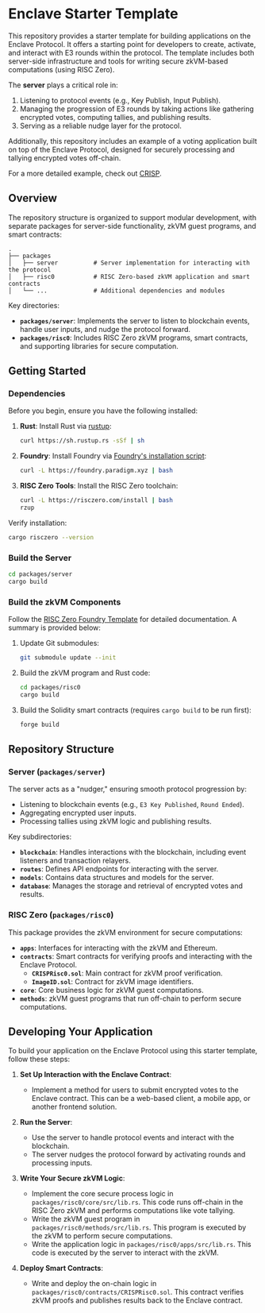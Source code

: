 # Enclave Starter Template

This repository provides a starter template for building applications on the Enclave Protocol. It offers a starting point for developers to create, activate, and interact with E3 rounds within the protocol. The template includes both server-side infrastructure and tools for writing secure zkVM-based computations (using RISC Zero).

The **server** plays a critical role in:
1. Listening to protocol events (e.g., Key Publish, Input Publish).
2. Managing the progression of E3 rounds by taking actions like gathering encrypted votes, computing tallies, and publishing results.
3. Serving as a reliable nudge layer for the protocol.

Additionally, this repository includes an example of a voting application built on top of the Enclave Protocol, designed for securely processing and tallying encrypted votes off-chain.

For a more detailed example, check out [CRISP](https://github.com/gnosisguild/crisp).


## **Overview**

The repository structure is organized to support modular development, with separate packages for server-side functionality, zkVM guest programs, and smart contracts:

```plaintext
.
├── packages
│   ├── server          # Server implementation for interacting with the protocol
│   ├── risc0           # RISC Zero-based zkVM application and smart contracts
│   └── ...             # Additional dependencies and modules
```

Key directories:
- **`packages/server`**: Implements the server to listen to blockchain events, handle user inputs, and nudge the protocol forward.
- **`packages/risc0`**: Includes RISC Zero zkVM programs, smart contracts, and supporting libraries for secure computation.


## **Getting Started**

### **Dependencies**

Before you begin, ensure you have the following installed:

1. **Rust**: Install Rust via [rustup](https://rustup.rs/):
   ```sh
   curl https://sh.rustup.rs -sSf | sh
   ```

2. **Foundry**: Install Foundry via [Foundry's installation script](https://getfoundry.sh):
   ```sh
   curl -L https://foundry.paradigm.xyz | bash
   ```

3. **RISC Zero Tools**: Install the RISC Zero toolchain:
   ```sh
   curl -L https://risczero.com/install | bash
   rzup
   ```

Verify installation:
```sh
cargo risczero --version
```

### **Build the Server**
```bash
cd packages/server
cargo build
```

### **Build the zkVM Components**

Follow the [RISC Zero Foundry Template](https://github.com/risc0/risc0-foundry-template) for detailed documentation. A summary is provided below:

1. Update Git submodules:
   ```sh
   git submodule update --init
   ```

2. Build the zkVM program and Rust code:
   ```sh
   cd packages/risc0
   cargo build
   ```

3. Build the Solidity smart contracts (requires `cargo build` to be run first):
   ```sh
   forge build
   ```

## **Repository Structure**

### **Server (`packages/server`)**

The server acts as a "nudger," ensuring smooth protocol progression by:
- Listening to blockchain events (e.g., `E3 Key Published`, `Round Ended`).
- Aggregating encrypted user inputs.
- Processing tallies using zkVM logic and publishing results.

Key subdirectories:
- **`blockchain`**: Handles interactions with the blockchain, including event listeners and transaction relayers.
- **`routes`**: Defines API endpoints for interacting with the server.
- **`models`**: Contains data structures and models for the server.
- **`database`**: Manages the storage and retrieval of encrypted votes and results.

### **RISC Zero (`packages/risc0`)**

This package provides the zkVM environment for secure computations:
- **`apps`**: Interfaces for interacting with the zkVM and Ethereum.
- **`contracts`**: Smart contracts for verifying proofs and interacting with the Enclave Protocol.
    - **`CRISPRisc0.sol`**: Main contract for zkVM proof verification.
    - **`ImageID.sol`**: Contract for zkVM image identifiers.
- **`core`**: Core business logic for zkVM guest computations.
- **`methods`**: zkVM guest programs that run off-chain to perform secure computations.


## **Developing Your Application**

To build your application on the Enclave Protocol using this starter template, follow these steps:

1. **Set Up Interaction with the Enclave Contract**:
   - Implement a method for users to submit encrypted votes to the Enclave contract. This can be a web-based client, a mobile app, or another frontend solution.

2. **Run the Server**:
   - Use the server to handle protocol events and interact with the blockchain.
   - The server nudges the protocol forward by activating rounds and processing inputs.

3. **Write Your Secure zkVM Logic**:
   - Implement the core secure process logic in `packages/risc0/core/src/lib.rs`. This code runs off-chain in the RISC Zero zkVM and performs computations like vote tallying.
   - Write the zkVM guest program in `packages/risc0/methods/src/lib.rs`. This program is executed by the zkVM to perform secure computations.
   - Write the application logic in `packages/risc0/apps/src/lib.rs`. This code is executed by the server to interact with the zkVM.

4. **Deploy Smart Contracts**:
   - Write and deploy the on-chain logic in `packages/risc0/contracts/CRISPRisc0.sol`. This contract verifies zkVM proofs and publishes results back to the Enclave contract.

